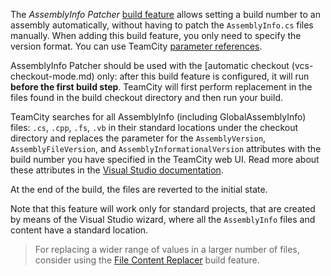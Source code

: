 [//]: # (title: AssemblyInfo Patcher)
[//]: # (auxiliary-id: AssemblyInfo Patcher)

The _AssemblyInfo Patcher_ [build feature](adding-build-features.md) allows setting a build number to an assembly automatically, without having to patch the `AssemblyInfo.cs` files manually. When adding this build feature, you only need to specify the version format. You can use TeamCity [parameter references](configuring-build-parameters.md#parameter-reference).

AssemblyInfo Patcher should be used with the [automatic checkout (vcs-checkout-mode.md) only: after this build feature is configured, it will run __before the first build step__. TeamCity will first perform replacement in the files found in the build checkout directory and then run your build.

TeamCity searches for all AssemblyInfo (including GlobalAssemblyInfo) files: `.cs`, `.cpp`, `.fs`, `.vb` in their standard locations under the checkout directory and replaces the parameter for the `AssemblyVersion`, `AssemblyFileVersion`, and `AssemblyInformationalVersion` attributes with the build number you have specified in the TeamCity web UI. Read more about these attributes in the [Visual Studio documentation](https://docs.microsoft.com/en-gb/troubleshoot/visualstudio/general/assembly-version-assembly-file-version).

At the end of the build, the files are reverted to the initial state.

Note that this feature will work only for standard projects, that are created by means of the Visual Studio wizard, where all the `AssemblyInfo` files and content have a standard location.

>For replacing a wider range of values in a larger number of files, consider using the [File Content Replacer](file-content-replacer.md) build feature.
